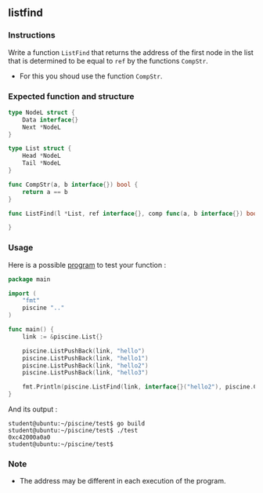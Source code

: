 ## listfind

### Instructions

Write a function `ListFind` that returns the address of the first node in the list that is determined to be equal to `ref` by the functions `CompStr`.

- For this you shoud use the function `CompStr`.

### Expected function and structure

```go
type NodeL struct {
	Data interface{}
	Next *NodeL
}

type List struct {
	Head *NodeL
	Tail *NodeL
}

func CompStr(a, b interface{}) bool {
	return a == b
}

func ListFind(l *List, ref interface{}, comp func(a, b interface{}) bool) *interface{} {

}
```

### Usage

Here is a possible [program](TODO-LINK) to test your function :

```go
package main

import (
	"fmt"
	piscine ".."
)

func main() {
	link := &piscine.List{}

	piscine.ListPushBack(link, "hello")
	piscine.ListPushBack(link, "hello1")
	piscine.ListPushBack(link, "hello2")
	piscine.ListPushBack(link, "hello3")

	fmt.Println(piscine.ListFind(link, interface{}("hello2"), piscine.CompStr))
}
```

And its output :

```console
student@ubuntu:~/piscine/test$ go build
student@ubuntu:~/piscine/test$ ./test
0xc42000a0a0
student@ubuntu:~/piscine/test$
```
### Note

- The address may be different in each execution of the program.